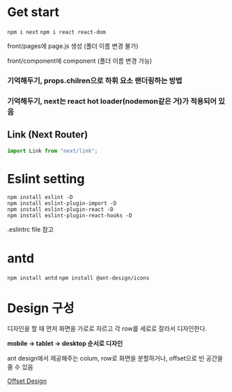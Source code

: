 # Get start
`npm i next`
`npm i react react-dom`

front/pages에 page.js 생성 (폴더 이름 변경 불가)

front/component에 component (폴더 이름 변경 가능)

### 기억해두기, props.chilren으로 하휘 요소 랜더링하는 방법

### 기억해두기, next는 react hot loader(nodemon같은 거)가 적용되어 있음

## Link (Next Router)

```js
import Link from "next/link";
```


# Eslint setting

```
npm install eslint -D
npm install eslint-plugin-import -D
npm install eslint-plugin-react -D
npm install eslint-plugin-react-hooks -D
```

.eslintrc file 참고

# antd

`npm install antd`
`npm install @ant-design/icons`



# Design 구성

디자인을 할 때 먼저 화면을 가로로 자르고 각 row를 세로로 잘라서 디자인한다.

**mobile -> tablet -> desktop 순서로 디자인**

ant design에서 제공해주는 colum, row로 화면을 분할하거나, offset으로 빈 공간을 줄 수 있음

[Offset Design](https://ant.design/components/grid/https://ant.design/components/grid/)


